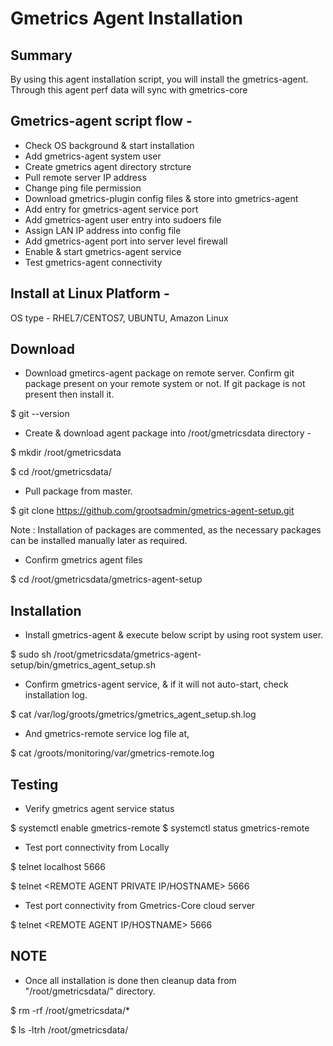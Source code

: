 # Gmetrics Agent Installation

## Summary
By using this agent installation script, you will install the gmetrics-agent. Through this agent perf data will sync with gmetrics-core

## Gmetrics-agent script flow - 
- Check OS background & start installation
- Add gmetrics-agent system user
- Create gmetrics agent directory strcture
- Pull remote server IP address
- Change ping file permission
- Download gmetrics-plugin config files & store into gmetrics-agent 
- Add entry for gmetrics-agent service port 
- Add gmetrics-agent user entry into sudoers file
- Assign LAN IP address into config file
- Add gmetrics-agent port into server level firewall
- Enable & start gmetrics-agent service
- Test gmetrics-agent connectivity

## Install at Linux Platform -
OS type - RHEL7/CENTOS7, UBUNTU, Amazon Linux

## Download 
- Download gmetircs-agent package on remote server. Confirm git package present on your remote system or not. If git package is not present then install it.

$ git --version 

- Create & download agent package into /root/gmetricsdata directory - 

$ mkdir /root/gmetricsdata

$ cd /root/gmetricsdata/

- Pull package from master.

$ git clone https://github.com/grootsadmin/gmetrics-agent-setup.git
 
Note : 
Installation of packages are commented, as the necessary packages can be installed manually later as required.
 
- Confirm gmetrics agent files
 
$ cd /root/gmetricsdata/gmetrics-agent-setup
 
## Installation
- Install gmetrics-agent & execute below script by using root system user.

$ sudo sh /root/gmetricsdata/gmetrics-agent-setup/bin/gmetrics_agent_setup.sh

- Confirm gmetrics-agent service, & if it will not auto-start, check installation log.
  
$ cat /var/log/groots/gmetrics/gmetrics_agent_setup.sh.log
  
- And gmetrics-remote service log file at, 

$ cat /groots/monitoring/var/gmetrics-remote.log
  
## Testing
- Verify gmetrics agent service status

$ systemctl enable gmetrics-remote
$ systemctl status gmetrics-remote

- Test port connectivity from Locally

$ telnet localhost 5666

$ telnet <REMOTE AGENT PRIVATE IP/HOSTNAME> 5666

- Test port connectivity from Gmetrics-Core cloud server

$ telnet <REMOTE AGENT IP/HOSTNAME> 5666
 
## NOTE
- Once all installation is done then cleanup data from "/root/gmetricsdata/" directory.
      
$ rm -rf /root/gmetricsdata/*

$ ls -ltrh /root/gmetricsdata/
